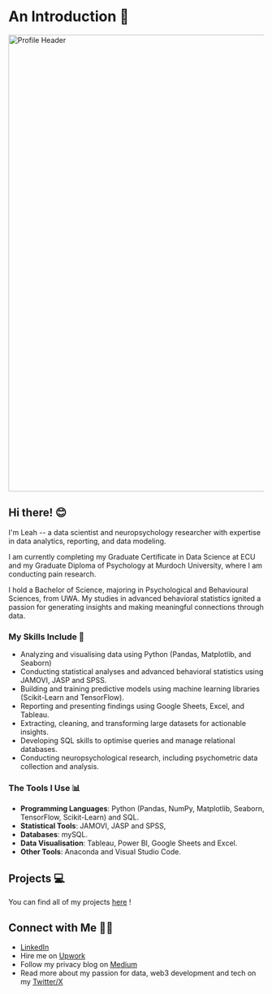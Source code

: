 # An Introduction 💫 

<img width="900" alt="Profile Header" src=https://github.com/user-attachments/assets/fb222b9a-807e-4b0e-b893-3bc460d7252c>

## Hi there! 😊
I'm Leah -- a data scientist and neuropsychology researcher with expertise in data analytics, reporting, and data modeling.

I am currently completing my Graduate Certificate in Data Science at ECU and my Graduate Diploma of Psychology at Murdoch University, where I am conducting pain research. 

I hold a Bachelor of Science, majoring in Psychological and Behavioural Sciences, from UWA. My studies in advanced behavioral statistics ignited a passion for generating insights and making meaningful connections through data.

### My Skills Include 🌻
- Analyzing and visualising data using Python (Pandas, Matplotlib, and Seaborn)
- Conducting statistical analyses and advanced behavioral statistics using JAMOVI, JASP and SPSS.
- Building and training predictive models using machine learning libraries (Scikit-Learn and TensorFlow).
- Reporting and presenting findings using Google Sheets, Excel, and Tableau.
- Extracting, cleaning, and transforming large datasets for actionable insights.
- Developing SQL skills to optimise queries and manage relational databases.
- Conducting neuropsychological research, including psychometric data collection and analysis.

### The Tools I Use 📊
- __Programming Languages__: Python (Pandas, NumPy, Matplotlib, Seaborn, TensorFlow, Scikit-Learn) and SQL.
- __Statistical Tools__: JAMOVI, JASP and SPSS,
- __Databases__: mySQL.
- __Data Visualisation__: Tableau, Power BI, Google Sheets and Excel.
- __Other Tools__: Anaconda and Visual Studio Code.

## Projects 💻
You can find all of my projects [here](https://github.com/lleahhhh/Data-Science-Portfolio) !

## Connect with Me 👋🏻
- [LinkedIn](https://www.linkedin.com/in/leah-lowenstein-55b019215/)
- Hire me on [Upwork](https://www.upwork.com/freelancers/~01ae11d27f64331379)
- Follow my privacy blog on [Medium](https://medium.com/@lleahhhh)
- Read more about my passion for data, web3 development and tech on my [Twitter/X](https://x.com/leahhhh_l)

<!--
**lleahhhh/lleahhhh** is a ✨ _special_ ✨ repository because its `README.md` (this file) appears on your GitHub profile.

Here are some ideas to get you started:


- 🔭 I’m currently working on ...
- 🌱 I’m currently learning ...
- 👯 I’m looking to collaborate on ...
- 🤔 I’m looking for help with ...
- 💬 Ask me about ...
- 📫 How to reach me: ...
- 😄 Pronouns: ...
- ⚡ Fun fact: ...
-->
